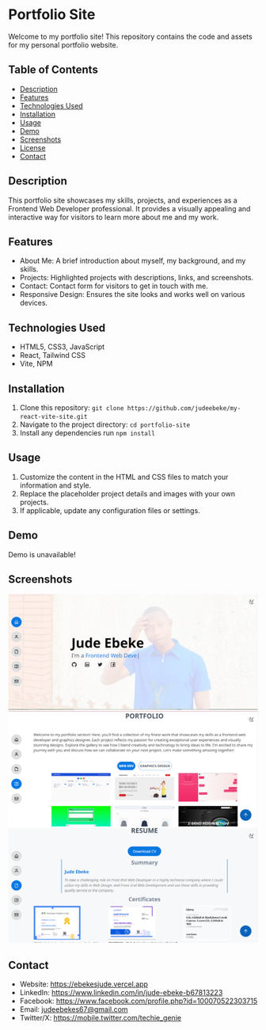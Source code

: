 # Portfolio Site

Welcome to my portfolio site! This repository contains the code and assets for my personal portfolio website.

## Table of Contents

- [Description](#description)
- [Features](#features)
- [Technologies Used](#technologies-used)
- [Installation](#installation)
- [Usage](#usage)
- [Demo](#demo)
- [Screenshots](#screenshots)
- [License](#license)
- [Contact](#contact)

## Description

This portfolio site showcases my skills, projects, and experiences as a Frontend Web Developer professional. It provides a visually appealing and interactive way for visitors to learn more about me and my work.

## Features

- About Me: A brief introduction about myself, my background, and my skills.
- Projects: Highlighted projects with descriptions, links, and screenshots.
- Contact: Contact form for visitors to get in touch with me.
- Responsive Design: Ensures the site looks and works well on various devices.

## Technologies Used

- HTML5, CSS3, JavaScript
- React, Tailwind CSS
- Vite, NPM

## Installation

1. Clone this repository: `git clone https://github.com/judeebeke/my-react-vite-site.git`
2. Navigate to the project directory: `cd portfolio-site`
3. Install any dependencies run `npm install`

## Usage

1. Customize the content in the HTML and CSS files to match your information and style.
2. Replace the placeholder project details and images with your own projects.
3. If applicable, update any configuration files or settings.

## Demo

Demo is unavailable!

## Screenshots

![Screenshot 1](src/components/assets/readme-display/site-screenshots.PNG)
![Screenshot 2](src/components/assets/readme-display/site-screenshots1.PNG)
![Screenshot 2](src/components/assets/readme-display/site-screenshots2.PNG)

## Contact

- Website: https://ebekesjude.vercel.app
- LinkedIn: https://www.linkedin.com/in/jude-ebeke-b67813223
- Facebook: https://www.facebook.com/profile.php?id=100070522303715
- Email: judeebekes67@gmail.com
- Twitter/X: https://mobile.twitter.com/techie_genie
